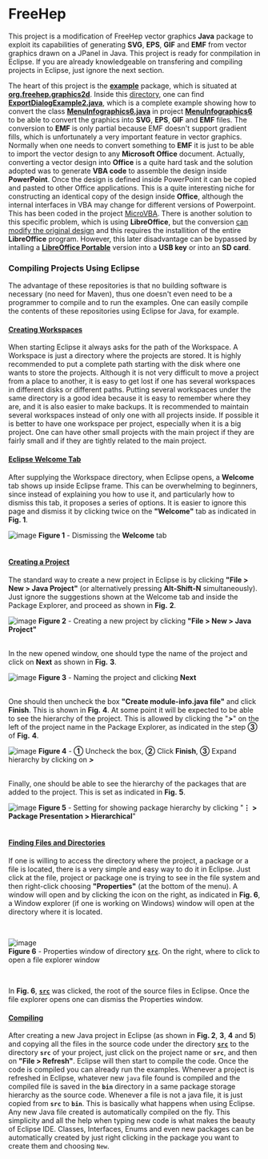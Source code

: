 # FreeHep
This project is a modification of FreeHep vector graphics **Java** package to exploit its capabilities of generating **SVG**, **EPS**, **GIF** and **EMF** from vector graphics drawn on a JPanel in Java. This project is ready for conmpilation in Eclipse. If you are already knowledgeable on transfering and compiling projects in Eclipse, just ignore the next section.

The heart of this project is the [**example**](https://github.com/nilostolte/FreeHep/tree/main/src/org/freehep/graphics2d/example) package, which is situated at [**org.freehep.graphics2d**](https://github.com/nilostolte/FreeHep/tree/main/src/org/freehep/graphics2d/example). Inside this [directory](https://github.com/nilostolte/FreeHep/tree/main/src/org/freehep/graphics2d/example), one can find [**ExportDialogExample2.java**](https://github.com/nilostolte/FreeHep/blob/main/src/org/freehep/graphics2d/example/ExportDialogExample2.java), which is a complete example showing how to convert the class [**MenuInfographics6.java**](https://github.com/nilostolte/Java-Vector-GUI/blob/main/MenuInfographics6/src/com/MenuInfographics6.java) in project [**MenuInfographics6**](https://github.com/nilostolte/Java-Vector-GUI/tree/main/MenuInfographics6#menuinfographics6) 
to be able to convert the graphics into **SVG**, **EPS**, **GIF** and **EMF** files. The conversion to **EMF** is only partial because EMF doesn't support gradient fills, which is unfortunately a very important feature in vector graphics. Normally when one needs to convert something to **EMF** it is just to be able to import the vector design to any **Microsoft Office** document. Actually, converting a vector design into **Office** is a quite hard task and the solution adopted was to generate **VBA code** to assemble the design inside **PowerPoint**. Once the design is defined inside PowerPoint it can be copied and pasted to other Office applications. This is a quite interesting niche for constructing an identical copy of the design inside **Office**, although the internal interfaces in VBA may change for different versions of Powerpoint. This has been coded in the project [MicroVBA](https://github.com/nilostolte/MicroVBA-PowerPoint).
There is another solution to this specific problem, which is using 
**LibreOffice**, but the conversion [can modify the original design](https://www.youtube.com/watch?v=U4GpOlExK98) and this requires the installition of the entire **LibreOffice** program. However, this later disadvantage can be bypassed by intalling a [**LibreOffice Portable**](https://www.libreoffice.org/download/portable-versions/) version into a **USB key** or into an **SD card**.

### Compiling Projects Using Eclipse

The advantage of these repositories is that no building software is necessary (no need for Maven), thus one doesn't even need to be a programmer to compile and to run the examples. One can easily compile the contents of these repositories using Eclipse for Java, for example. 

#### <ins>Creating Workspaces</ins>

When starting Eclipse it always asks for the path of the Workspace. A Workspace is just a directory where the projects are stored. It is highly recommended to put a complete path starting with the disk where one wants to store the projects. Although it is not very difficult to move a project from a place to another, it is easy to get lost if one has several workspaces in different disks or different paths. Putting several workspaces under the same directory is a good idea because it is easy to remember where they are, and it is also easier to make backups. It is recommended to maintain several workspaces instead of only one with all projects inside. If possible it is better to have one workspace per project, especially when it is a big project. One can have other small projects with the main project if they are fairly small and if they are tightly related to the main project.

#### <ins>Eclipse Welcome Tab</ins>

After supplying the Workspace directory, when Eclipse opens, a **Welcome** tab shows up inside Eclipse frame. This can be overwhelming to beginners, since instead of explaining you how to use it, and particularly how to dismiss this tab, it proposes a series of options. It is easier to ignore this page and dismiss it by clicking twice on the **"Welcome"** tab as indicated in **Fig. 1**.

![image](https://user-images.githubusercontent.com/80269251/114900322-c26c1e00-9de1-11eb-85df-ec175c466cd3.png)
**Figure 1** - Dismissing the **Welcome** tab
<br><br>

#### <ins>Creating a Project</ins>

The standard way to create a new project in Eclipse is by clicking **"File > New > Java Project"** (or alternatively pressing **Alt-Shift-N** simultaneously). Just ignore the suggestions shown at the Welcome tab and inside the Package Explorer, and proceed as shown in **Fig.**&#160;**2**.

![image](https://user-images.githubusercontent.com/80269251/114924821-61057880-9dfc-11eb-8826-1652bfdc5157.png)
**Figure 2** - Creating a new project by clicking **"File > New > Java Project"**
<br><br>

In the new opened window, one should type the name of the project and click on **Next** as shown in **Fig.**&#160;**3**.

![image](https://user-images.githubusercontent.com/80269251/114925801-8e065b00-9dfd-11eb-8f37-223e02ab6e41.png)
**Figure 3** - Naming the project and clicking **Next**
<br><br>

One should then uncheck the box **"Create module-info.java file"** and click **Finish**. This is shown in **Fig.**&#160;**4**. At some point it will be expected to be able to see the hierarchy of the project. This is allowed by clicking the "***>***" on the left of the project name in the Package Explorer, as indicated in the step **&#9314;** of **Fig.**&#160;**4**.

![image](https://user-images.githubusercontent.com/80269251/114929363-b09a7300-9e01-11eb-8662-a2cec64a09e1.png)
**Figure 4** - **&#9312;** Uncheck the box, **&#9313;** Click **Finish**, **&#9314;** Expand hierarchy by clicking on ***>***
<br><br>

Finally, one should be able to see the hierarchy of the packages that are added to the project. This is set as indicated in **Fig.**&#160;**5**. 

![image](https://user-images.githubusercontent.com/80269251/114927719-c9098e00-9dff-11eb-95ab-c4ee332aaef3.png)
**Figure 5** - Setting for showing package hierarchy by clicking "**&#x22EE; > Package Presentation > Hierarchical**"
<br><br>

#### <ins>Finding Files and Directories</ins>

If one is willing to access the directory where the project, a package or a file is located, there is a very simple and easy way to do it in Eclipse. Just click at the file, project or package one is trying to see in the file system and then right-click choosing **"Properties"** (at the bottom of the menu). A window will open and by clicking the icon on the right, as indicated in **Fig. 6**, a Window explorer (if one is working on Windows) window  will open at the directory where it is located.

<br>

![image](https://user-images.githubusercontent.com/80269251/114750182-b28d0500-9d21-11eb-8db8-21c33ef48ff2.png)<br>
**Figure 6** - Properties window of directory  [**`src`**](https://github.com/nilostolte/PDFBox/tree/main/PDFBox-Complete/src). On the right, where to click to open a file explorer window

<br>

In **Fig. 6**,  [**`src`**](https://github.com/nilostolte/PDFBox/tree/main/PDFBox-Complete/src) was clicked, the root of the source files in Eclipse. Once the file explorer opens one can dismiss the Properties window.

#### <ins>Compiling</ins>

After creating a new Java project in Eclipse (as shown in **Fig. 2**, **3**, **4** and **5**) and copying all the files in the source code under the directory [**`src`**](https://github.com/nilostolte/PDFBox/tree/main/PDFBox-Complete/src) to the directory **`src`** of your project, just click on the project name or **`src`**, and then on **"File > Refresh"**. Eclipse will then start to compile the code. Once the code is compiled you can already run the examples. Whenever a project is refreshed in Eclipse, whatever new `java` file found is compiled and the compiled file is saved in the **`bin`** directory in a same package storage hierarchy as the source code. Whenever a file is not a java file, it is just copied from **`src`** to **`bin`**. This is basically what happens when using Eclipse. Any new Java file created is automatically compiled on the fly. This simplicity and all the help when typing new code is what makes the beauty of Eclipse IDE. Classes, Interfaces, Enums and even new packages can be automatically created by just right clicking in the package you want to create them and choosing `New`.
